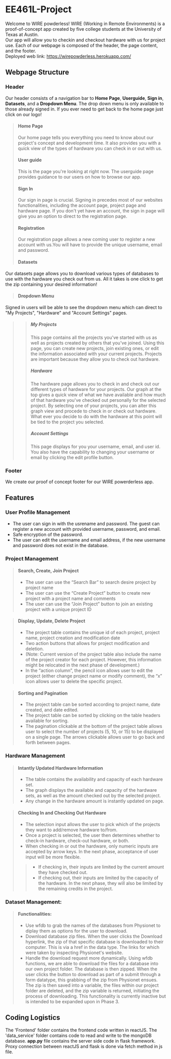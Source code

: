 # EE461L-Project
Welcome to WIRE powderless! WIRE (Working in Remote Environments) is a proof-of-concept app created by five college students at the University of Texas at Austin. <br>
Our app will allow you to checkin and checkout hardware with us for project use. Each of our webpage is composed of the header, the page content, and the footer. <br>
Deployed web link: 
https://wirepowderless.herokuapp.com/

## Webpage Structure
### Header
Our header consists of a navigation bar to **Home Page**, **Userguide**, **Sign in**, **Datasets**, and a **Dropdown Menu**. The drop down menu is only available to those already signed in. If you ever need to get back to the home page just click on our logo!
>#### Home Page
>Our home page tells you everything you need to know about our project's concept and development time. It also provides you with a quick view of the types of hardware you can check in or out with us. 
>#### User guide
>This is the page you're looking at right now. The userguide page provides guidance to our users on how to browse our app.
>#### Sign In
>Our sign in page is crucial. Signing in precedes most of our websites functionalities, including the account page, project page and hardware page. If you don't yet have an account, the sign in page will give you an option to direct to the registration page.
>#### Registration
>Our registration page allows a new coming user to register a new account with us.You will have to provide the unique username, email and password.
>#### Datasets
Our datasets page allows you to download various types of databases to use with the hardware you check out from us. All it takes is one click to get the zip containing your desired information!
>#### Dropdown Menu
Signed in users will be able to see the dropdown menu which can direct to "My Projects", "Hardware" and "Account Settings" pages.
>> ##### My Projects
>> This page contains all the projects you've started with us as well as projects created by others that you've joined. Using this page, you can create new projects, join existing ones, or edit the information associated with your current projects. Projects are important because they allow you to check out hardware.
>> ##### Hardware
>> The hardware page allows you to check in and check out our different types of hardware for your projects. Our graph at the top gives a quick view of what we have available and how much of that hardware you've checked out personally for the selected project. By selecting one of your projects, you can alter this graph view and procede to check in or check out hardware. What ever you decide to do with the hardware at this point will be tied to the project you selected. 
>> ##### Account Settings
>>This page displays for you your username, email, and user id. You also have the capability to changing your username or email by clicking the edit profile button.
### Footer
We create our proof of concept footer for our WIRE powerderless app.




## Features

### User Profile Management
  * The user can sign in with the usrename and password. The guest can register a new account with provided username, password, and email.
  * Safe encryption of the password.
  * The user can edit the username and email address, if the new username and password does not exist in the database.

### Project Management

>#### Search, Create, Join Project
>  * The user can use the “Search Bar” to search desire project by project name
> * The user can use the “Create Project” button to create new project with a project name and comments
> * The user can use the “Join Project” button to join an existing project with a unique project ID

>#### Display, Update, Delete Project
>  * The project table contains the unique id of each project, project name, project creation and modification date
>  * Two action buttons that allows for project modification and deletion.
>  * (Note: Current version of the project table also include the name of the project creator for each project. However, this information might be relocated in the next phase of development.)
>  * In the “action column”, the pencil icon allows user to edit the project (either change project name or modify comment), the “x” icon allows user to delete the specific project.

>#### Sorting and Pagination
>  * The project table can be sorted according to project name, date created, and date edited.
>  * The project table can be sorted by clicking on the table headers available for sorting.
>  * The pagination clickable at the bottom of the project table allows user to select the number of projects (5, 10, or 15) to be displayed on a single page. The arrows clickable allows user to go back and forth between pages.


### Hardware Management
>#### Intantly Updated Hardware Information 
>  * The table contains the availability and capacity of each hardware set.
>  * The graph displays the available and capacity of the hardware sets, as well as the amount checked out by the selected project.
>  * Any change in the hardware amount is instantly updated on page.

>#### Checking In and Checking Out Hardware
>  * The selection input allows the user to pick which of the projects they want to add/remove hardware to/from.
>  * Once a project is selected, the user then determines whether to check-in hardware, check-out hardware, or both. 
>  * When checking in or out the hardware, only numeric inputs are accepted by arrow keys. In the next phase, acceptance of user input will be more flexible. 
>>    * If checking in, their inputs are limited by the current amount they have checked out.
>>    * If checking out, their inputs are limited by the capacity of the hardware. In the next phase, they will also be limited by the remaining credits in the project.

### Dataset Management:
>#### Functionalities: 
>  * Use wfdb to grab the names of the databases from Physionet to diplay them as options for the user to download.
>  * Download database zip files. When the user clicks the Download hyperlink, the zip of that specific database is downloaded to their computer. This is via a href in the <a></a> data type. The links for which were taken by inspecting Physionet's website. 
>  * Handle the download request more dynamically. Using wfdb functions, we are able to download the files for a database into our own project folder. The database is then zipped. When the user clicks the button to download as part of a submit through a form datatype, this grabbing of the zip from Physionet ensues. The zip is then saved into a variable, the files within our project folder are deleted, and the zip variable is returned, initiating the process of downloading. This functionality is currently inactive but is intended to be expanded upon in Phase 3.



## Coding Logistics

The 'Frontend' folder contains the frontend code written in reactJS.
The 'data_service' folder contains code to read and write to the mongoDB database.
<b>app.py</b> file contains the server side code in flask framework.
Proxy connection between reactJS and flask is done via fetch method in js file.
